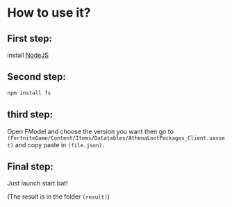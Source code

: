 # How to use it?

## First step:

install [NodeJS](https://nodejs.org/en)

## Second step:

```js
npm install fs
```

## third step:

Open FModel and choose the version you want then go to `(FortniteGame/Content/Items/Datatables/AthenaLootPackages_Client.uasset)`
and copy paste in `(file.json).`

## Final step:

Just launch start.bat!

(The result is in the folder `(result)`)